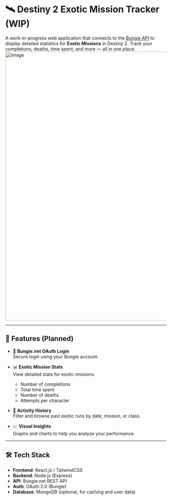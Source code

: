 # 🛰️ Destiny 2 Exotic Mission Tracker (WIP)

A work-in-progress web application that connects to the [Bungie API](https://bungie-net.github.io/) to display detailed statistics for **Exotic Missions** in Destiny 2. Track your completions, deaths, time spent, and more — all in one place.
<img width="877" height="839" alt="image" src="https://github.com/user-attachments/assets/80c5ae63-7671-40f2-8e3f-f060844bc23a" />

---

## 🚀 Features (Planned)

- 🔐 **Bungie.net OAuth Login**  
  Secure login using your Bungie account.

- 📊 **Exotic Mission Stats**  
  View detailed stats for exotic missions:
  - Number of completions
  - Total time spent
  - Number of deaths
  - Attempts per character

- 📅 **Activity History**  
  Filter and browse past exotic runs by date, mission, or class.

- 📈 **Visual Insights**  
  Graphs and charts to help you analyze your performance.

---

## 🛠️ Tech Stack

- **Frontend**: React.js / TailwindCSS  
- **Backend**: Node.js (Express)  
- **API**: Bungie.net REST API  
- **Auth**: OAuth 2.0 (Bungie)  
- **Database**: MongoDB (optional, for caching and user data)
